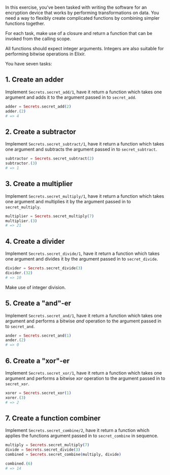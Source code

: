 In this exercise, you've been tasked with writing the software for an encryption device that works by performing transformations on data. You need a way to flexibly create complicated functions by combining simpler functions together.

For each task, make use of a closure and return a function that can be invoked from the calling scope.

All functions should expect integer arguments. Integers are also suitable for performing bitwise operations in Elixir.

You have seven tasks:

## 1. Create an adder

Implement `Secrets.secret_add/1`, have it return a function which takes one argument and adds it to the argument passed in to `secret_add`.

```elixir
adder = Secrets.secret_add(2)
adder.(2)
# => 4
```

## 2. Create a subtractor

Implement `Secrets.secret_subtract/1`, have it return a function which takes one argument and subtracts the argument passed in to `secret_subtract`.

```elixir
subtractor = Secrets.secret_subtract(2)
subtractor.(3)
# => 1
```

## 3. Create a multiplier

Implement `Secrets.secret_multiply/1`, have it return a function which takes one argument and multiplies it by the argument passed in to `secret_multiply`.

```elixir
multiplier = Secrets.secret_multiply(7)
multiplier.(3)
# => 21
```

## 4. Create a divider

Implement `Secrets.secret_divide/1`, have it return a function which takes one argument and divides it by the argument passed in to `secret_divide`.

```elixir
divider = Secrets.secret_divide(3)
divider.(32)
# => 10
```

Make use of integer division.

## 5. Create a "and"-er

Implement `Secrets.secret_and/1`, have it return a function which takes one argument and performs a bitwise _and_ operation to the argument passed in to `secret_and`.

```elixir
ander = Secrets.secret_and(1)
ander.(2)
# => 0
```

## 6. Create a "xor"-er

Implement `Secrets.secret_xor/1`, have it return a function which takes one argument and performs a bitwise _xor_ operation to the argument passed in to `secret_xor`.

```elixir
xorer = Secrets.secret_xor(1)
xorer.(3)
# => 2
```

## 7. Create a function combiner

Implement `Secrets.secret_combine/2`, have it return a function which applies the functions argument passed in to `secret_combine` in sequence.

```elixir
multiply = Secrets.secret_multiply(7)
divide = Secrets.secret_divide(3)
combined = Secrets.secret_combine(multiply, divide)

combined.(6)
# => 14
```
